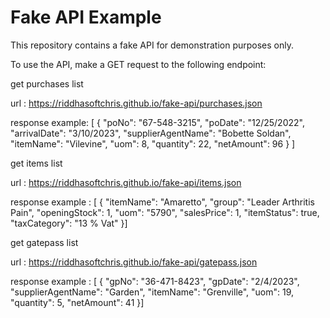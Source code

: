 # Fake API Example

This repository contains a fake API for demonstration purposes only.

To use the API, make a GET request to the following endpoint:

get purchases list

url : https://riddhasoftchris.github.io/fake-api/purchases.json

response example: [
  {
    "poNo": "67-548-3215",
    "poDate": "12/25/2022",
    "arrivalDate": "3/10/2023",
    "supplierAgentName": "Bobette Soldan",
    "itemName": "Vilevine",
    "uom": 8,
    "quantity": 22,
    "netAmount": 96
  }
  ]

  get items list

  url :  https://riddhasoftchris.github.io/fake-api/items.json

  response example : [
  {
    "itemName": "Amaretto",
    "group": "Leader Arthritis Pain",
    "openingStock": 1,
    "uom": "5790",
    "salesPrice": 1,
    "itemStatus": true,
    "taxCategory": "13 % Vat"
  }]

  get gatepass list

  url :  https://riddhasoftchris.github.io/fake-api/gatepass.json
  
  response example : [
  {
            "gpNo": "36-471-8423",
            "gpDate": "2/4/2023",
            "supplierAgentName": "Garden",
            "itemName": "Grenville",
            "uom": 19,
            "quantity": 5,
            "netAmount": 41
        }]